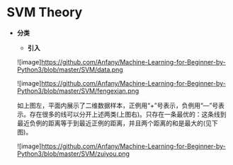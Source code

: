 # SVM Theory

* **分类**
    * **引入**
    
    ![image]https://github.com/Anfany/Machine-Learning-for-Beginner-by-Python3/blob/master/SVM/data.png 
    
    ![image]https://github.com/Anfany/Machine-Learning-for-Beginner-by-Python3/blob/master/SVM/fengexian.png
    
    如上图左，平面内展示了二维数据样本，正例用“+”号表示，负例用“—”号表示。存在很多的线可以分开上述两类(上图右)。只存在一条最优的：这条线到最近负例的距离等于到最近正例的距离，并且两个距离的和是最大的(见下图)。
    
    ![image]https://github.com/Anfany/Machine-Learning-for-Beginner-by-Python3/blob/master/SVM/zuiyou.png
